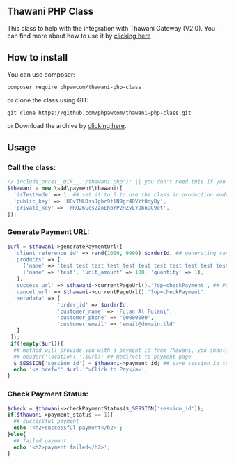 ## Thawani PHP Class

This class to help with the integration with Thawani Gateway (V2.0).
You can find more about how to use it by [clicking here](https://www.s4d.om/g/e)
## How to install
You can use composer:

```composer require phpawcom/thawani-php-class```

or clone the class using GIT:

    git clone https://github.com/phpawcom/thawani-php-class.git
or Download the archive by [clicking here](https://github.com/phpawcom/thawani-php-class/archive/master.zip).

## Usage
### Call the class:
```php
// include_once(__DIR__.'/thawani.php'); || you don't need this if you are using composer autoload
$thawani = new \s4d\payment\thawani([  
  'isTestMode' => 1, ## set it to 0 to use the class in production mode  
  'public_key' => 'HGvTMLDssJghr9tlN9gr4DVYt0qyBy',  
  'private_key' => 'rRQ26GcsZzoEhbrP2HZvLYDbn9C9et',  
]);
```
### Generate Payment URL:
```php
$url = $thawani->generatePaymentUrl([  
  'client_reference_id' => rand(1000, 9999).$orderId, ## generating random 4 digits prefix to make sure there will be no duplicate ID error  
  'products' => [  
     ['name' => 'test test test test test test test test test test test test ', 'unit_amount' => 100, 'quantity' => 1],  
     ['name' => 'test', 'unit_amount' => 100, 'quantity' => 1],  
   ],
  'success_url' => $thawani->currentPageUrl().'?op=checkPayment', ## Put the link to next a page with the method checkPaymentStatus()
  'cancel_url' => $thawani->currentPageUrl().'?op=checkPayment',  
  'metadata' => [
                'order_id' => $orderId,
                'customer_name' => 'Fulan Al Fulani',
                'customer_phone' => '90000000',
                'customer_email' => 'email@domain.tld'
   ]
 ]);
 if(!empty($url)){  
  ## method will provide you with a payment id from Thawani, you should save it to your order. You can get it using this: $thawani->payment_id  
  ## header('location: '.$url); ## Redirect to payment page  
  $_SESSION['session_id'] = $thawani->payment_id; ## save session_id to use to check payment status later
  echo '<a href="'.$url.'">Click to Pay</a>';  
}
```

### Check Payment Status:
```php
$check = $thawani->checkPaymentStatus($_SESSION['session_id']);  
if($thawani->payment_status == 1){  
  ## successful payment  
  echo '<h2>successful payment</h2>';  
}else{  
  ## failed payment  
  echo '<h2>payment failed</h2>';  
}
```
